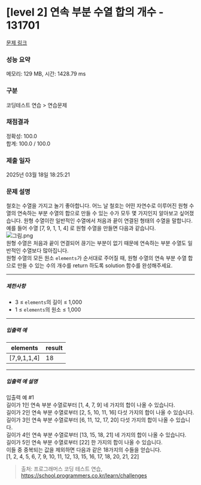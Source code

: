 # [level 2] 연속 부분 수열 합의 개수 - 131701 

[문제 링크](https://school.programmers.co.kr/learn/courses/30/lessons/131701) 

### 성능 요약

메모리: 129 MB, 시간: 1428.79 ms

### 구분

코딩테스트 연습 > 연습문제

### 채점결과

정확성: 100.0<br/>합계: 100.0 / 100.0

### 제출 일자

2025년 03월 18일 18:25:21

### 문제 설명

<p>철호는 수열을 가지고 놀기 좋아합니다. 어느 날 철호는 어떤 자연수로 이루어진 원형 수열의 연속하는 부분 수열의 합으로 만들 수 있는 수가 모두 몇 가지인지 알아보고 싶어졌습니다. 원형 수열이란 일반적인 수열에서 처음과 끝이 연결된 형태의 수열을 말합니다. 예를 들어 수열 [7, 9, 1, 1, 4] 로 원형 수열을 만들면 다음과 같습니다.<br>
<img src="https://grepp-programmers.s3.ap-northeast-2.amazonaws.com/files/production/f207cd37-34dc-4cbd-96bb-83435bd6efd4/%EA%B7%B8%EB%A6%BC.png" title="" alt="그림.png"><br>
원형 수열은 처음과 끝이 연결되어 끊기는 부분이 없기 때문에 연속하는 부분 수열도 일반적인 수열보다 많아집니다.<br>
원형 수열의 모든 원소 <code>elements</code>가 순서대로 주어질 때, 원형 수열의 연속 부분 수열 합으로 만들 수 있는 수의 개수를 return 하도록 solution 함수를 완성해주세요.</p>

<hr>

<h5>제한사항</h5>

<ul>
<li>3 ≤ <code>elements</code>의 길이 ≤ 1,000</li>
<li>1 ≤ <code>elements</code>의 원소 ≤ 1,000</li>
</ul>

<hr>

<h5>입출력 예</h5>
<table class="table">
        <thead><tr>
<th>elements</th>
<th>result</th>
</tr>
</thead>
        <tbody><tr>
<td>[7,9,1,1,4]</td>
<td>18</td>
</tr>
</tbody>
      </table>
<hr>

<h5>입출력 예 설명</h5>

<p>입출력 예 #1<br>
길이가 1인 연속 부분 수열로부터 [1, 4, 7, 9] 네 가지의 합이 나올 수 있습니다.<br>
길이가 2인 연속 부분 수열로부터 [2, 5, 10, 11, 16] 다섯 가지의 합이 나올 수 있습니다.<br>
길이가 3인 연속 부분 수열로부터 [6, 11, 12, 17, 20] 다섯 가지의 합이 나올 수 있습니다.<br>
길이가 4인 연속 부분 수열로부터 [13, 15, 18, 21] 네 가지의 합이 나올 수 있습니다.<br>
길이가 5인 연속 부분 수열로부터 [22] 한 가지의 합이 나올 수 있습니다.<br>
이들 중 중복되는 값을 제외하면 다음과 같은 18가지의 수들을 얻습니다.<br>
[1, 2, 4, 5, 6, 7, 9, 10, 11, 12, 13, 15, 16, 17, 18, 20, 21, 22]</p>


> 출처: 프로그래머스 코딩 테스트 연습, https://school.programmers.co.kr/learn/challenges